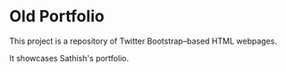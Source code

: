 # Old Portfolio

This project is a repository of Twitter Bootstrap–based HTML webpages.

It showcases Sathish's portfolio.

